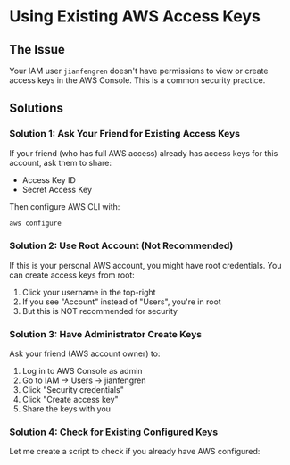 # Using Existing AWS Access Keys

## The Issue
Your IAM user `jianfengren` doesn't have permissions to view or create access keys in the AWS Console. This is a common security practice.

## Solutions

### Solution 1: Ask Your Friend for Existing Access Keys
If your friend (who has full AWS access) already has access keys for this account, ask them to share:
- Access Key ID
- Secret Access Key

Then configure AWS CLI with:
```bash
aws configure
```

### Solution 2: Use Root Account (Not Recommended)
If this is your personal AWS account, you might have root credentials. You can create access keys from root:
1. Click your username in the top-right
2. If you see "Account" instead of "Users", you're in root
3. But this is NOT recommended for security

### Solution 3: Have Administrator Create Keys
Ask your friend (AWS account owner) to:
1. Log in to AWS Console as admin
2. Go to IAM → Users → jianfengren
3. Click "Security credentials"
4. Click "Create access key"
5. Share the keys with you

### Solution 4: Check for Existing Configured Keys
Let me create a script to check if you already have AWS configured:

